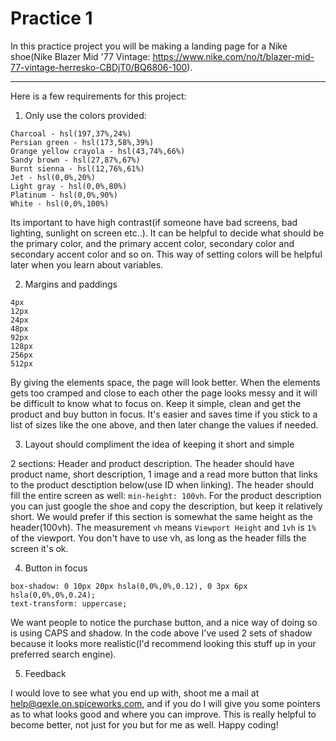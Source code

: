 # Practice 1

In this practice project you will be making a landing page for a Nike shoe(Nike Blazer Mid '77 Vintage: https://www.nike.com/no/t/blazer-mid-77-vintage-herresko-CBDjT0/BQ6806-100).

<hr />

Here is a few requirements for this project:

1. Only use the colors provided:

```
Charcoal - hsl(197,37%,24%)
Persian green - hsl(173,58%,39%)
Orange yellow crayola - hsl(43,74%,66%)
Sandy brown - hsl(27,87%,67%)
Burnt sienna - hsl(12,76%,61%)
Jet - hsl(0,0%,20%)
Light gray - hsl(0,0%,80%)
Platinum - hsl(0,0%,90%)
White - hsl(0,0%,100%)
```

Its important to have high contrast(if someone have bad screens, bad lighting, sunlight on screen etc..).
It can be helpful to decide what should be the primary color, and the primary accent color, secondary color and secondary accent color and so on. This way of setting colors will be helpful later when you learn about variables.

2. Margins and paddings

```
4px
12px
24px
48px
92px
128px
256px
512px
```

By giving the elements space, the page will look better. When the elements gets too cramped and close to each other the page looks messy and it will be difficult to know what to focus on. Keep it simple, clean and get the product and buy button in focus.
It's easier and saves time if you stick to a list of sizes like the one above, and then later change the values if needed.

3. Layout should compliment the idea of keeping it short and simple

2 sections: Header and product description.
The header should have product name, short description, 1 image and a read more button that links to the product desctiption below(use ID when linking). The header should fill the entire screen as well: `min-height: 100vh`.
For the product description you can just google the shoe and copy the description, but keep it relatively short. We would prefer if this section is somewhat the same height as the header(100vh).
The measurement `vh` means `Viewport Height` and `1vh` is `1%` of the viewport. You don't have to use vh, as long as the header fills the screen it's ok.

4. Button in focus

```
box-shadow: 0 10px 20px hsla(0,0%,0%,0.12), 0 3px 6px hsla(0,0%,0%,0.24);
text-transform: uppercase;
```

We want people to notice the purchase button, and a nice way of doing so is using CAPS and shadow. In the code above I've used 2 sets of shadow because it looks more realistic(I'd recommend looking this stuff up in your preferred search engine).

5. Feedback

I would love to see what you end up with, shoot me a mail at help@qexle.on.spiceworks.com, and if you do I will give you some pointers as to what looks good and where you can improve. This is really helpful to become better, not just for you but for me as well. Happy coding!